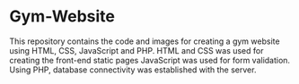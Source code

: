 # Gym-Website
This repository contains the code and images for creating a gym website using HTML, CSS, JavaScript and PHP.
HTML and CSS was used for creating the front-end static pages
JavaScript was used for form validation.
Using PHP, database connectivity was established with the server.
